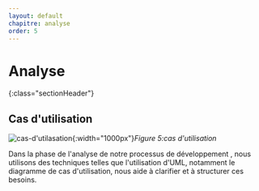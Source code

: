 ```yaml
---
layout: default
chapitre: analyse
order: 5
---
```

# Analyse
{:class="sectionHeader"}
<!-- new slide -->

## Cas d'utilisation

![cas-d'utilasation](/lab-crud-standard-yasmine/analyse/images/casdutilisation.PNG){:width="1000px"}*Figure 5:cas d'utilisation*
<!-- note -->
Dans la phase de l'analyse de notre processus de développement , nous utilisons des techniques telles que   l'utilisation d'UML, notamment le diagramme de cas d'utilisation, nous aide à clarifier et à structurer ces besoins.

<!-- new slide -->
